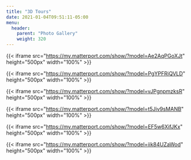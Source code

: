 ```yaml
---
title: "3D Tours"
date: 2021-01-04T09:51:11-05:00
menu:
  header:
    parent: "Photo Gallery"
    weight: 320
---
```


{{< iframe src="https://my.matterport.com/show/?model=Ae2AqPGoXJt" height="500px" width="100%" >}}

{{< iframe src="https://my.matterport.com/show/?model=PgYPFRiQVLD" height="500px" width="100%" >}}

{{< iframe src="https://my.matterport.com/show/?model=vJPgnpmzksR" height="500px" width="100%" >}}

{{< iframe src="https://my.matterport.com/show/?model=t5Jiv9sMANB" height="500px" width="100%" >}}

{{< iframe src="https://my.matterport.com/show/?model=EF5w6XifJKx" height="500px" width="100%" >}}

{{< iframe src="https://my.matterport.com/show/?model=iik84UZaWod" height="500px" width="100%" >}}

